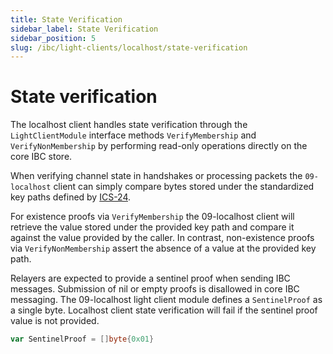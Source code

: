 ```yaml
---
title: State Verification
sidebar_label: State Verification
sidebar_position: 5
slug: /ibc/light-clients/localhost/state-verification
---
```



# State verification

The localhost client handles state verification through the `LightClientModule` interface methods `VerifyMembership` and `VerifyNonMembership` by performing read-only operations directly on the core IBC store.

When verifying channel state in handshakes or processing packets the `09-localhost` client can simply compare bytes stored under the standardized key paths defined by [ICS-24](https://github.com/cosmos/ibc/tree/main/spec/core/ics-024-host-requirements).

For existence proofs via `VerifyMembership` the 09-localhost client will retrieve the value stored under the provided key path and compare it against the value provided by the caller. In contrast, non-existence proofs via `VerifyNonMembership` assert the absence of a value at the provided key path.

Relayers are expected to provide a sentinel proof when sending IBC messages. Submission of nil or empty proofs is disallowed in core IBC messaging.
The 09-localhost light client module defines a `SentinelProof` as a single byte. Localhost client state verification will fail if the sentinel proof value is not provided.

```go
var SentinelProof = []byte{0x01}
```
